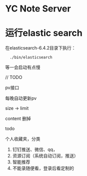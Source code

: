 # YC Note Server

# 运行elastic search

在elasticsearch-6.4.2目录下执行：

```
  ./bin/elasticsearch
```
等一会启动有点慢


// TODO

pv接口

每晚自动更新pv


size -> limit

content 删掉

todo

个人收藏夹，分类

1. 钉钉推送、微信、qq，
2. 资源订阅（系统自动订阅，推送）
3. 智能推荐
4. 不能录随便看，登录后看定制的

